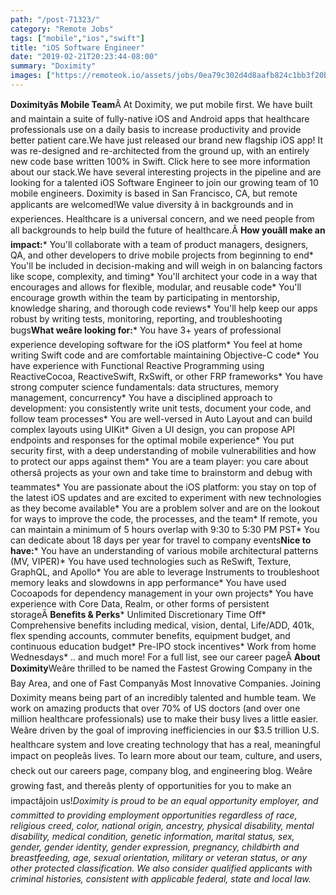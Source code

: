 ```yaml
---
path: "/post-71323/"
category: "Remote Jobs"
tags: ["mobile","ios","swift"]
title: "iOS Software Engineer"
date: "2019-02-21T20:23:44-08:00"
summary: "Doximity"
images: ["https://remoteok.io/assets/jobs/0ea79c302d4d8aafb824c1bb3f20b0901550787824.png"]
---
```


**Doximityâs Mobile Team**Â At Doximity, we put mobile first. We have built and maintain a suite of fully-native iOS and Android apps that healthcare professionals use on a daily basis to increase productivity and provide better patient care.We have just released our brand new flagship iOS app! It was re-designed and re-architected from the ground up, with an entirely new code base written 100% in Swift. Click here to see more information about our stack.We have several interesting projects in the pipeline and are looking for a talented iOS Software Engineer to join our growing team of 10 mobile engineers. Doximity is based in San Francisco, CA, but remote applicants are welcomed!We value diversity â in backgrounds and in experiences. Healthcare is a universal concern, and we need people from all backgrounds to help build the future of healthcare.Â **How youâll make an impact:*** You'll collaborate with a team of product managers, designers, QA, and other developers to drive mobile projects from beginning to end* You'll be included in decision-making and will weigh in on balancing factors like scope, complexity, and timing* You'll architect your code in a way that encourages and allows for flexible, modular, and reusable code* You'll encourage growth within the team by participating in mentorship, knowledge sharing, and thorough code reviews* You'll help keep our apps robust by writing tests, monitoring, reporting, and troubleshooting bugs**What weâre looking for:*** You have 3+ years of professional experience developing software for the iOS platform* You feel at home writing Swift code and are comfortable maintaining Objective-C code* You have experience with Functional Reactive Programming using ReactiveCocoa, ReactiveSwift, RxSwift, or other FRP frameworks* You have strong computer science fundamentals: data structures, memory management, concurrency* You have a disciplined approach to development: you consistently write unit tests, document your code, and follow team processes* You are well-versed in Auto Layout and can build complex layouts using UIKit* Given a UI design, you can propose API endpoints and responses for the optimal mobile experience* You put security first, with a deep understanding of mobile vulnerabilities and how to protect our apps against them* You are a team player: you care about othersâ projects as your own and take time to brainstorm and debug with teammates* You are passionate about the iOS platform: you stay on top of the latest iOS updates and are excited to experiment with new technologies as they become available* You are a problem solver and are on the lookout for ways to improve the code, the processes, and the team* If remote, you can maintain a minimum of 5 hours overlap with 9:30 to 5:30 PM PST* You can dedicate about 18 days per year for travel to company events**Nice to have:*** You have an understanding of various mobile architectural patterns (MV, VIPER)* You have used technologies such as ReSwift, Texture, GraphQL, and Apollo* You are able to leverage Instruments to troubleshoot memory leaks and slowdowns in app performance* You have used Cocoapods for dependency management in your own projects* You have experience with Core Data, Realm, or other forms of persistent storageÂ **Benefits & Perks*** Unlimited Discretionary Time Off* Comprehensive benefits including medical, vision, dental, Life/ADD, 401k, flex spending accounts, commuter benefits, equipment budget, and continuous education budget* Pre-IPO stock incentives* Work from home Wednesdays* .. and much more! For a full list, see our career pageÂ **About Doximity**Weâre thrilled to be named the Fastest Growing Company in the Bay Area, and one of Fast Companyâs Most Innovative Companies. Joining Doximity means being part of an incredibly talented and humble team. We work on amazing products that over 70% of US doctors (and over one million healthcare professionals) use to make their busy lives a little easier. Weâre driven by the goal of improving inefficiencies in our $3.5 trillion U.S. healthcare system and love creating technology that has a real, meaningful impact on peopleâs lives. To learn more about our team, culture, and users, check out our careers page, company blog, and engineering blog. Weâre growing fast, and thereâs plenty of opportunities for you to make an impactâjoin us!*Doximity is proud to be an equal opportunity employer, and committed to providing employment opportunities regardless of race, religious creed, color, national origin, ancestry, physical disability, mental disability, medical condition, genetic information, marital status, sex, gender, gender identity, gender expression, pregnancy, childbirth and breastfeeding, age, sexual orientation, military or veteran status, or any other protected classification. We also consider qualified applicants with criminal histories, consistent with applicable federal, state and local law.*
